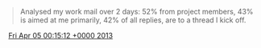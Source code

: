 > Analysed my work mail over 2 days: 52% from project members, 43% is aimed at me primarily, 42% of all replies, are to a thread I kick off\.

<img src="../../media/tweet.ico" width="12" /> [Fri Apr 05 00:15:12 +0000 2013](https://twitter.com/DromerDenker/status/319966413701926912)